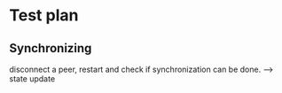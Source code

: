 # Test plan

## Synchronizing

disconnect a peer, restart and check if synchronization can be done.
--> state update
